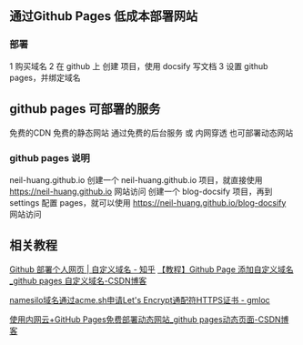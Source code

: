 ## 通过Github Pages 低成本部署网站

### 部署
1 购买域名
2 在 github 上 创建 项目，使用 docsify 写文档
3 设置 github pages，并绑定域名

## github pages 可部署的服务
免费的CDN
免费的静态网站
通过免费的后台服务 或 内网穿透 也可部署动态网站

### github pages 说明
neil-huang.github.io
创建一个 neil-huang.github.io 项目，就直接使用 https://neil-huang.github.io 网站访问
创建一个 blog-docsify 项目，再到 settings 配置 pages，就可以使用 https://neil-huang.github.io/blog-docsify 网站访问

## 相关教程
[Github 部署个人网页 | 自定义域名 - 知乎](https://zhuanlan.zhihu.com/p/393050270)
[【教程】Github Page 添加自定义域名_github pages 自定义域名-CSDN博客](https://blog.csdn.net/qq_34902437/article/details/140298754)

[namesilo域名通过acme.sh申请Let's Encrypt通配符HTTPS证书 - gmloc](http://www.gmloc.me/50.html)

[使用内网云+GitHub Pages免费部署动态网站_github pages动态页面-CSDN博客](https://blog.csdn.net/nnKevi/article/details/128822955)